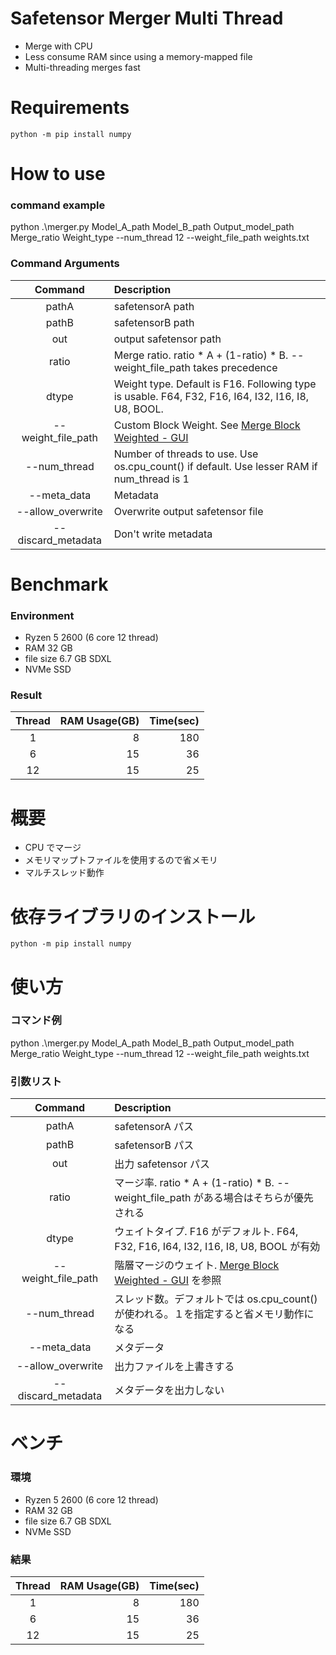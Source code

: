 # Safetensor Merger Multi Thread
- Merge with CPU
- Less consume RAM since using a memory-mapped file
- Multi-threading merges fast

# Requirements
```
python -m pip install numpy
```

# How to use
### command example
python .\merger.py Model_A_path Model_B_path Output_model_path Merge_ratio Weight_type --num_thread 12 --weight_file_path weights.txt

### Command Arguments
|Command|Description|
|:---:|:---|
|pathA|safetensorA path|
|pathB|safetensorB path|
|out|output safetensor path|
|ratio|Merge ratio. ratio * A + (1-ratio) * B. --weight_file_path takes precedence|
|dtype|Weight type. Default is F16. Following type is usable. F64, F32, F16, I64, I32, I16, I8, U8, BOOL.|
|--weight_file_path|Custom Block Weight. See [Merge Block Weighted - GUI](https://github.com/bbc-mc/sdweb-merge-block-weighted-gui)|
|--num_thread|Number of threads to use. Use os.cpu_count() if default. Use lesser RAM if num_thread is 1|
|--meta_data|Metadata|
|--allow_overwrite|Overwrite output safetensor file|
|--discard_metadata|Don't write metadata|

# Benchmark
### Environment
- Ryzen 5 2600 (6 core 12 thread)
- RAM 32 GB
- file size 6.7 GB SDXL
- NVMe SSD

### Result
|Thread|RAM Usage(GB)|Time(sec)|
|:---:|---:|---:|
|1|8|180|
|6|15|36|
|12|15|25|

# 概要
- CPU でマージ
- メモリマップトファイルを使用するので省メモリ
- マルチスレッド動作

# 依存ライブラリのインストール
```
python -m pip install numpy
```

# 使い方
### コマンド例
python .\merger.py Model_A_path Model_B_path Output_model_path Merge_ratio Weight_type --num_thread 12 --weight_file_path weights.txt

### 引数リスト
|Command|Description|
|:---:|:---|
|pathA|safetensorA パス|
|pathB|safetensorB パス|
|out|出力 safetensor パス|
|ratio|マージ率. ratio * A + (1-ratio) * B. --weight_file_path がある場合はそちらが優先される|
|dtype|ウェイトタイプ. F16 がデフォルト. F64, F32, F16, I64, I32, I16, I8, U8, BOOL が有効|
|--weight_file_path|階層マージのウェイト. [Merge Block Weighted - GUI](https://github.com/bbc-mc/sdweb-merge-block-weighted-gui) を参照|
|--num_thread|スレッド数。デフォルトでは os.cpu_count() が使われる。１を指定すると省メモリ動作になる|
|--meta_data|メタデータ|
|--allow_overwrite|出力ファイルを上書きする|
|--discard_metadata|メタデータを出力しない|

# ベンチ
### 環境
- Ryzen 5 2600 (6 core 12 thread)
- RAM 32 GB
- file size 6.7 GB SDXL
- NVMe SSD

### 結果
|Thread|RAM Usage(GB)|Time(sec)|
|:---:|---:|---:|
|1|8|180|
|6|15|36|
|12|15|25|
